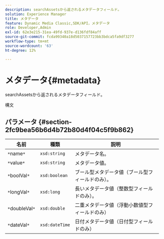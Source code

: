 ```yaml
---
description: searchAssetsから返されるメタデータフィールド。
solution: Experience Manager
title: メタデータ
feature: Dynamic Media Classic,SDK/API，メタデータ
role: Developer,Admin
exl-id: 62e3e215-31ea-49fd-937e-d136fdf84aff
source-git-commit: fcda99340a18d5037157723bb3bdca5fa9df3277
workflow-type: tm+mt
source-wordcount: '63'
ht-degree: 12%

---
```


# メタデータ{#metadata}

searchAssetsから返されるメタデータフィールド。

構文

## パラメータ {#section-2fc9bea56b6d4b72b80d4f04c5f9b862}

| 名前 | 種類 | 説明 |
|---|---|---|
| `*`name`*` | `xsd:string` | メタデータ名。 |
| `*`value`*` | `xsd:string` | メタデータ値。 |
| `*`boolVal`*` | `xsd:boolean` | ブール型メタデータ値（ブール型フィールドのみ）。 |
| `*`longVal`*` | `xsd:long` | 長いメタデータ値（整数型フィールドのみ）。 |
| `*`doubleVal`*` | `xsd:double` | 二重メタデータ値（浮動小数値型フィールドのみ） |
| `*`dateVal`*` | `xsd:dateTime` | 日付メタデータ値（日付型フィールドのみ） |
